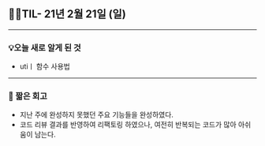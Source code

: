 ## 👩‍💻TIL- 21년 2월 21일 (일)

---

### 💡오늘 새로 알게 된 것

- utiㅣ 함수 사용법

---

### 📝 짧은 회고

- 지난 주에 완성하지 못했던 주요 기능들을 완성하였다.
- 코드 리뷰 결과를 반영하여 리팩토링 하였으나, 여전히 반복되는 코드가 많아 아쉬움이 남는다.

